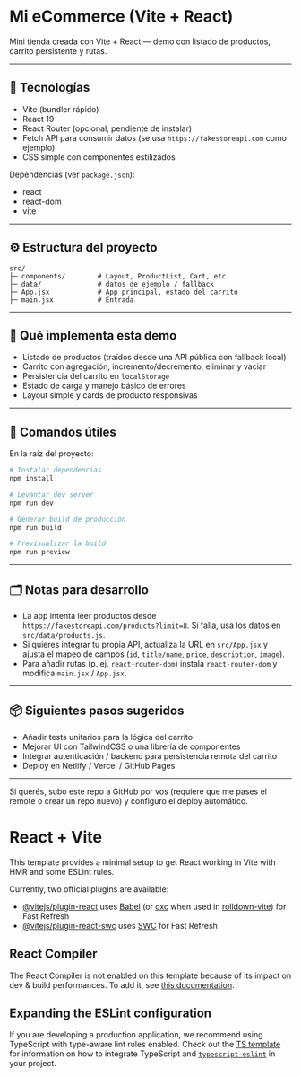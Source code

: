 # Mi eCommerce (Vite + React)

Mini tienda creada con Vite + React — demo con listado de productos, carrito persistente y rutas.

---

## 🚀 Tecnologías

- Vite (bundler rápido)
- React 19
- React Router (opcional, pendiente de instalar)
- Fetch API para consumir datos (se usa `https://fakestoreapi.com` como ejemplo)
- CSS simple con componentes estilizados

Dependencias (ver `package.json`):

- react
- react-dom
- vite

---

## ⚙️ Estructura del proyecto

```
src/
├─ components/        # Layout, ProductList, Cart, etc.
├─ data/              # datos de ejemplo / fallback
├─ App.jsx            # App principal, estado del carrito
├─ main.jsx           # Entrada
```

---

## 🧩 Qué implementa esta demo

- Listado de productos (traídos desde una API pública con fallback local)
- Carrito con agregación, incremento/decremento, eliminar y vaciar
- Persistencia del carrito en `localStorage`
- Estado de carga y manejo básico de errores
- Layout simple y cards de producto responsivas

---

## 🧪 Comandos útiles

En la raíz del proyecto:

```bash
# Instalar dependencias
npm install

# Levantar dev server
npm run dev

# Generar build de producción
npm run build

# Previsualizar la build
npm run preview
```

---

## 🗂 Notas para desarrollo

- La app intenta leer productos desde `https://fakestoreapi.com/products?limit=8`. Si falla, usa los datos en `src/data/products.js`.
- Si quieres integrar tu propia API, actualiza la URL en `src/App.jsx` y ajusta el mapeo de campos (`id`, `title/name`, `price`, `description`, `image`).
- Para añadir rutas (p. ej. `react-router-dom`) instala `react-router-dom` y modifica `main.jsx` / `App.jsx`.

---

## 📦 Siguientes pasos sugeridos

- Añadir tests unitarios para la lógica del carrito
- Mejorar UI con TailwindCSS o una librería de componentes
- Integrar autenticación / backend para persistencia remota del carrito
- Deploy en Netlify / Vercel / GitHub Pages

---

Si querés, subo este repo a GitHub por vos (requiere que me pases el remote o crear un repo nuevo) y configuro el deploy automático.
# React + Vite

This template provides a minimal setup to get React working in Vite with HMR and some ESLint rules.

Currently, two official plugins are available:

- [@vitejs/plugin-react](https://github.com/vitejs/vite-plugin-react/blob/main/packages/plugin-react) uses [Babel](https://babeljs.io/) (or [oxc](https://oxc.rs) when used in [rolldown-vite](https://vite.dev/guide/rolldown)) for Fast Refresh
- [@vitejs/plugin-react-swc](https://github.com/vitejs/vite-plugin-react/blob/main/packages/plugin-react-swc) uses [SWC](https://swc.rs/) for Fast Refresh

## React Compiler

The React Compiler is not enabled on this template because of its impact on dev & build performances. To add it, see [this documentation](https://react.dev/learn/react-compiler/installation).

## Expanding the ESLint configuration

If you are developing a production application, we recommend using TypeScript with type-aware lint rules enabled. Check out the [TS template](https://github.com/vitejs/vite/tree/main/packages/create-vite/template-react-ts) for information on how to integrate TypeScript and [`typescript-eslint`](https://typescript-eslint.io) in your project.

